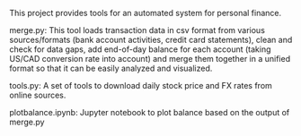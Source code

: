 This project provides tools for an automated system for personal finance.

merge.py:
  This tool loads transaction data in csv format from various sources/formats (bank account activities, credit card statements), 
  clean and check for data gaps, add end-of-day balance for each account (taking US/CAD conversion rate into account) and merge 
  them together in a unified format so that it can be easily analyzed and visualized.
 
tools.py:
  A set of tools to download daily stock price and FX rates from online sources. 
  
plotbalance.ipynb:
  Jupyter notebook to plot balance based on the output of merge.py
